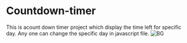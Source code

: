# Countdown-timer
 This is acount down timer project which display the time left for specific day. Any one can change the specific day in javascript file.
 ![BG](https://user-images.githubusercontent.com/70762938/182458020-d371d7e7-2f71-4eda-bb9b-344a9c7b2004.jpg)
